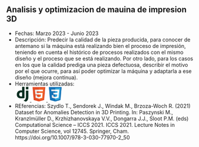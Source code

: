 

## Analisis y optimizacion de mauina de impresion 3D
<ul>
    <li>Fechas: Marzo 2023 - Junio 2023</li>
    <li>Descripción: Predecir la calidad de la pieza producida, para conocer de antemano si la máquina está realizando bien el proceso de impresión, teniendo en cuenta el histórico de procesos realizados con el mismo diseño y el proceso que se está realizando. Por otro lado, para los casos en los que la calidad prediga una pieza defectuosa, describir el motivo por el que ocurre, para así poder optimizar la máquina y adaptarla a ese diseño (mejora continua).
</li>
    <li>Herramientas utilizadas:</li>
<a href="https://www.djangoproject.com/" target="_blank" rel="noreferrer">
    <img src="https://github.com/devicons/devicon/blob/master/icons/django/django-plain.svg" alt="django" width="40" height="40"/> 
</a>
<a href="https://es.wikipedia.org/wiki/HTML5" target="_blank" rel="noreferrer">
    <img src="https://github.com/devicons/devicon/blob/master/icons/html5/html5-original.svg" alt="html5" width="40" height="40"/> 
</a>
<a href="https://es.wikipedia.org/wiki/CSS" target="_blank" rel="noreferrer">
    <img src="https://github.com/devicons/devicon/blob/master/icons/css3/css3-original.svg" alt="css3" width="40" height="40"/> 
</a>
    <li>REferencias: Szydlo T., Sendorek J., Windak M., Brzoza-Woch R. (2021) Dataset for Anomalies Detection in 3D Printing. In: Paszynski M., Kranzlmüller D., Krzhizhanovskaya V.V., Dongarra J.J., Sloot P.M. (eds) Computational Science – ICCS 2021. ICCS 2021. Lecture Notes in Computer Science, vol 12745. Springer, Cham. https://doi.org/10.1007/978-3-030-77970-2_50
    </li>
</ul>
